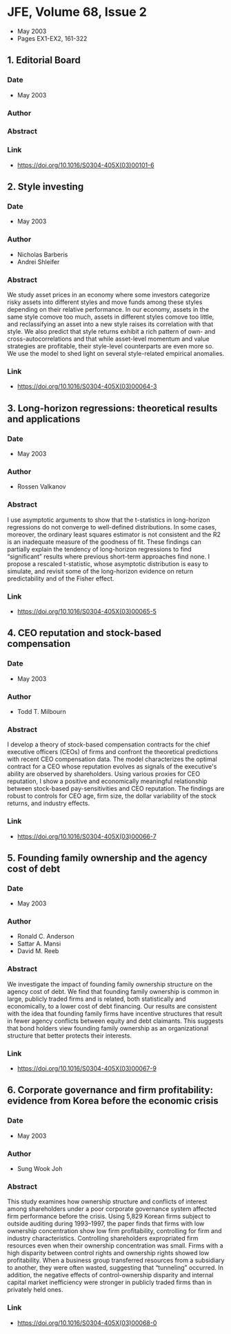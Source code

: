 # JFE, Volume 68, Issue 2
- May 2003
- Pages EX1-EX2, 161-322

## 1. Editorial Board
### Date
- May 2003
### Author
### Abstract

### Link
- https://doi.org/10.1016/S0304-405X(03)00101-6

## 2. Style investing
### Date
- May 2003
### Author
- Nicholas Barberis
- Andrei Shleifer
### Abstract
We study asset prices in an economy where some investors categorize risky assets into different styles and move funds among these styles depending on their relative performance. In our economy, assets in the same style comove too much, assets in different styles comove too little, and reclassifying an asset into a new style raises its correlation with that style. We also predict that style returns exhibit a rich pattern of own- and cross-autocorrelations and that while asset-level momentum and value strategies are profitable, their style-level counterparts are even more so. We use the model to shed light on several style-related empirical anomalies.
### Link
- https://doi.org/10.1016/S0304-405X(03)00064-3

## 3. Long-horizon regressions: theoretical results and applications
### Date
- May 2003
### Author
- Rossen Valkanov
### Abstract
I use asymptotic arguments to show that the t-statistics in long-horizon regressions do not converge to well-defined distributions. In some cases, moreover, the ordinary least squares estimator is not consistent and the R2 is an inadequate measure of the goodness of fit. These findings can partially explain the tendency of long-horizon regressions to find “significant” results where previous short-term approaches find none. I propose a rescaled t-statistic, whose asymptotic distribution is easy to simulate, and revisit some of the long-horizon evidence on return predictability and of the Fisher effect.
### Link
- https://doi.org/10.1016/S0304-405X(03)00065-5

## 4. CEO reputation and stock-based compensation
### Date
- May 2003
### Author
- Todd T. Milbourn
### Abstract
I develop a theory of stock-based compensation contracts for the chief executive officers (CEOs) of firms and confront the theoretical predictions with recent CEO compensation data. The model characterizes the optimal contract for a CEO whose reputation evolves as signals of the executive's ability are observed by shareholders. Using various proxies for CEO reputation, I show a positive and economically meaningful relationship between stock-based pay-sensitivities and CEO reputation. The findings are robust to controls for CEO age, firm size, the dollar variability of the stock returns, and industry effects.
### Link
- https://doi.org/10.1016/S0304-405X(03)00066-7

## 5. Founding family ownership and the agency cost of debt
### Date
- May 2003
### Author
- Ronald C. Anderson
- Sattar A. Mansi
- David M. Reeb
### Abstract
We investigate the impact of founding family ownership structure on the agency cost of debt. We find that founding family ownership is common in large, publicly traded firms and is related, both statistically and economically, to a lower cost of debt financing. Our results are consistent with the idea that founding family firms have incentive structures that result in fewer agency conflicts between equity and debt claimants. This suggests that bond holders view founding family ownership as an organizational structure that better protects their interests.
### Link
- https://doi.org/10.1016/S0304-405X(03)00067-9

## 6. Corporate governance and firm profitability: evidence from Korea before the economic crisis
### Date
- May 2003
### Author
- Sung Wook Joh
### Abstract
This study examines how ownership structure and conflicts of interest among shareholders under a poor corporate governance system affected firm performance before the crisis. Using 5,829 Korean firms subject to outside auditing during 1993–1997, the paper finds that firms with low ownership concentration show low firm profitability, controlling for firm and industry characteristics. Controlling shareholders expropriated firm resources even when their ownership concentration was small. Firms with a high disparity between control rights and ownership rights showed low profitability. When a business group transferred resources from a subsidiary to another, they were often wasted, suggesting that “tunneling” occurred. In addition, the negative effects of control-ownership disparity and internal capital market inefficiency were stronger in publicly traded firms than in privately held ones.
### Link
- https://doi.org/10.1016/S0304-405X(03)00068-0

